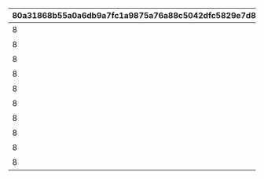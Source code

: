 |80a31868b55a0a6db9a7fc1a9875a76a88c5042dfc5829e7d87018cad72c121d|8f5e0dfcd413d0c95b5d344826022621e40b91040b8a2fb5a9b55fe50784d8c2|30bdaf989a57b66c90520383aaf136d1dcf437c361b99b24d8d387a6d8787841|7ceecefb26cb04fd650fda81a3016d8c10040f1aa68cd81a165475df452c0bd8|3538bd1432d3b9c98d03a14e7bc3ef3de670e44dea21d883faec807240cc04b0|4b3fa794b8cfec7e24aee8037963c6f2d25c2da2c85281360b010db83cc065f9|f2824eb3817d9c8aba1cd60bf69e2fa3b5df3fc06f53f87104d116228cd65659|567b358db6244f1c8afea9e8c3dfc7b7676cb3a40603d796c56cbc6b7ff20475|
| --- | --- | --- | --- | --- | --- | --- | --- |
|8|30|91002|10150|0|ネビアの悪戯道|5150061|1015001|
|8|30|91002|10150|0|あいず・おん・ゆ～|5150062|1015001|
|8|30|91002|10150|0|基本に忠実に|5150063|1015001|
|8|30|91002|10150|0|デンジャラスなあの人|5150064|1015001|
|8|30|91002|10150|0|強制変身|5150065|1015001|
|8|30|91002|10150|0|アーマーパージ|5150066|1015001|
|8|30|91002|10150|0|お姉ちゃんに相談♪|5150067|1015001|
|8|30|91002|10150|0|ラーゴは見ていた|5150068|1015001|
|8|30|91002|10150|0|ゼロ距離の触れ合い|5150069|1015001|
|8|30|91002|10150|0|答えは同じ|5150070|1015001|